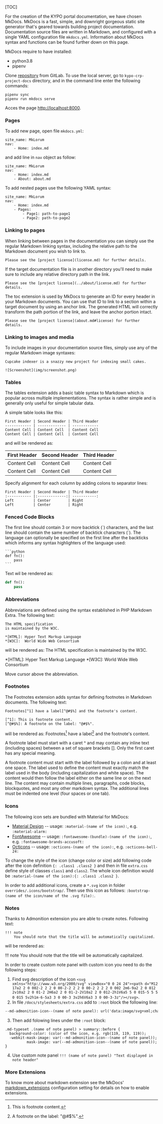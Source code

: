 [TOC]

For the creation of the KYPO portal documentation, we have chosen MkDocs. MkDocs is a fast, simple, and downright gorgeous static site generator that's geared towards building project documentation. Documentation source files are written in Markdown, and configured with a single YAML configuration file `mkdocs.yml`. Information about MkDocs syntax and functions can be found further down on this page.

MkDocs require to have installed: 

* python3.8
* pipenv

Clone [repository](https://gitlab.ics.muni.cz/muni-kypo-crp/kypo-crp-project-docs) from GitLab. To use the local server, go to `kypo-crp-project-docs` directory, and in the command line enter the following commands:
```
pipenv sync
pipenv run mkdocs serve
```

Acces the page [http://localhost:8000](http://localhost:8000).

### Pages
To add new page, open file `mkdocs.yml`:
```
site_name: MkLorum
nav:
    - Home: index.md
```


 and add line in `nav` object as follow: 
```
site_name: MkLorum
nav:
    - Home: index.md
    - About: about.md
```

To add nested pages use the following YAML syntax: 
```
site_name: MkLorum
nav:
    - Home: index.md
    - Pages: 
        - Page1: path-to-page1
        - Page2: path-to-page2
```

### Linking to pages
When linking between pages in the documentation you can simply use the regular Markdown linking syntax, including the relative path to the Markdown document you wish to link to.

```
Please see the [project license](license.md) for further details.
```

If the target documentation file is in another directory you'll need to make sure to include any relative directory path in the link.
```
Please see the [project license](../about/license.md) for further details.
```

The toc extension is used by MkDocs to generate an ID for every header in your Markdown documents. You can use that ID to link to a section within a target document by using an anchor link. The generated HTML will correctly transform the path portion of the link, and leave the anchor portion intact.

```
Please see the [project license](about.md#license) for further details.
```

### Linking to images and media

To include images in your documentation source files, simply use any of the regular Markdown image syntaxes:

```
Cupcake indexer is a snazzy new project for indexing small cakes.

![Screenshot](img/screenshot.png)
```

### Tables 
The tables extension adds a basic table syntax to Markdown which is popular across multiple implementations. The syntax is rather simple and is generally only useful for simple tabular data.

A simple table looks like this:
```
First Header | Second Header | Third Header
------------ | ------------- | ------------
Content Cell | Content Cell  | Content Cell
Content Cell | Content Cell  | Content Cell
```
and will be rendered as: 

First Header | Second Header | Third Header
------------ | ------------- | ------------
Content Cell | Content Cell  | Content Cell
Content Cell | Content Cell  | Content Cell


Specify alignment for each column by adding colons to separator lines:
```
First Header | Second Header | Third Header
:----------- |:-------------:| -----------:
Left         | Center        | Right
Left         | Center        | Right
```

### Fenced Code Blocks
The first line should contain 3 or more backtick (\`) characters, and the last line should contain the same number of backtick characters (\`). The language can optionally be specified on the first line after the backticks which informs any syntax highlighters of the language used: 
~~~~~~~~~~~~~~~~~~~~~
```python
def fn():
    pass
```
~~~~~~~~~~~~~~~~~~~~~

Text wil be rendered as: 
```python
def fn():
    pass
```

### Abbreviations 
Abbreviations are defined using the syntax established in PHP Markdown Extra. The following text: 
```
The HTML specification
is maintained by the W3C.

*[HTML]: Hyper Text Markup Language
*[W3C]:  World Wide Web Consortium
```

will be rendered as: 
The HTML specification
is maintained by the W3C.

*[HTML]: Hyper Text Markup Language
*[W3C]:  World Wide Web Consortium

Move cursor above the abbreviation.

### Footnotes
The Footnotes extension adds syntax for defining footnotes in Markdown documents. The following text: 
```
Footnotes[^1] have a label[^@#$%] and the footnote's content.

[^1]: This is footnote content.
[^@#$%]: A footnote on the label: "@#$%".
```

will be rendered as:
Footnotes[^1] have a label[^@#$%] and the footnote's content.

[^1]: This is footnote content.
[^@#$%]: A footnote on the label: "@#$%".

A footnote label must start with a caret ^ and may contain any inline text (including spaces) between a set of square brackets []. Only the first caret has any special meaning.

A footnote content must start with the label followed by a colon and at least one space. The label used to define the content must exactly match the label used in the body (including capitalization and white space). The content would then follow the label either on the same line or on the next line. The content may contain multiple lines, paragraphs, code blocks, blockquotes, and most any other markdown syntax. The additional lines must be indented one level (four spaces or one tab).

### Icons

The following icon sets are bundled with Material for MkDocs:
 
* [Material Design](https://materialdesignicons.com/) -- usage: `:material-(name of the icon):`, e.g. `:material-alarm:`
* [FontAwesome](https://fontawesome.com/icons?d=gallery&m=free) -- usage: `:fontawesome-(bundle)-(name of the icon):`, e.g. `:fontawesome-brands-accusoft:`
* [Octicons](https://primer.style/octicons/) -- usage: `:octicons-(name of the icon):`, e.g. `:octicons-bell-24:`

To change the style of the icon (change color or size) add following code after the icon definition `{: .class1 .class2 }` and then in file `extra.css` define style of classes `class1` and `class2`. The whole icon definition would be `:material-(name of the icon):{: .class1 .class2 }`.

In order to add additional icons, create a `*.svg` icon in folder `overrides/.icons/bootstrap/`. Then use this icon as follows: `:bootstrap-(name of the icon/name of the .svg file):`.


### Notes
Thanks to Admonition extension you are able to create notes. Following text: 
```
!!! note
    You should note that the title will be automatically capitalized.
```

will be rendered as: 

!!! note
    You should note that the title will be automatically capitalized.

In order to create custom note panel with custom icon you need to do the following steps: 

1. Find svg description of the icon `<svg xmlns="http://www.w3.org/2000/svg" viewBox="0 0 24 24"><path d="M12 17a2 2 0 002-2 2 2 0 00-2-2 2 2 0 00-2 2 2 2 0 002 2m6-9a2 2 0 012 2v10a2 2 0 01-2 2H6a2 2 0 01-2-2V10a2 2 0 012-2h1V6a5 5 0 015-5 5 5 0 015 5v2h1m-6-5a3 3 0 00-3 3v2h6V6a3 3 0 00-3-3z"/></svg>`.
2. In file `/docs/stylesheets/extra.css` add to `:root` block the following line: 
```markdown
--md-admonition-icon--(name of note panel): url('data:image/svg+xml;charset=utf-8,<svg xmlns="http://www.w3.org/2000/svg" viewBox="0 0 24 24"><path d="M12 17a2 2 0 002-2 2 2 0 00-2-2 2 2 0 00-2 2 2 2 0 002 2m6-9a2 2 0 012 2v10a2 2 0 01-2 2H6a2 2 0 01-2-2V10a2 2 0 012-2h1V6a5 5 0 015-5 5 5 0 015 5v2h1m-6-5a3 3 0 00-3 3v2h6V6a3 3 0 00-3-3z"/></svg>');
```


3. Then add folowing lines under the `:root` block: 
```
.md-typeset .(name of note panel) > summary::before {
  background-color: (color of the icon, e.g. rgb(119, 119, 119));
  -webkit-mask-image: var(--md-admonition-icon--(name of note panel));
          mask-image: var(--md-admonition-icon--(name of note panel));
}
```
4. Use custom note panel `!!! (name of note panel) "Text displayed in note header"`






### More Extensions
To know more about markdown extension see the MkDocs' [markdown_extensions](https://www.mkdocs.org/user-guide/configuration/#markdown_extensions) configuration setting for details on how to enable extensions.

